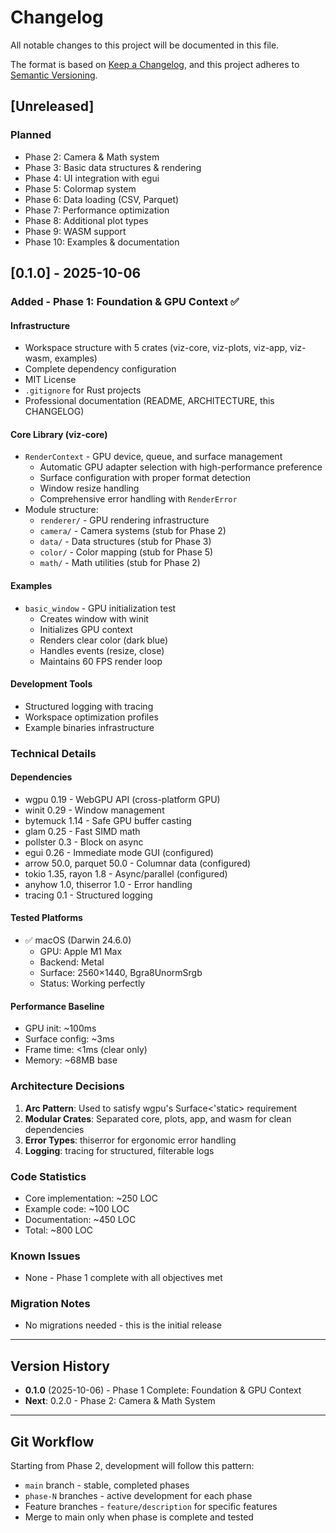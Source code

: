 # Changelog

All notable changes to this project will be documented in this file.

The format is based on [Keep a Changelog](https://keepachangelog.com/en/1.0.0/),
and this project adheres to [Semantic Versioning](https://semver.org/spec/v2.0.0.html).

## [Unreleased]

### Planned
- Phase 2: Camera & Math system
- Phase 3: Basic data structures & rendering
- Phase 4: UI integration with egui
- Phase 5: Colormap system
- Phase 6: Data loading (CSV, Parquet)
- Phase 7: Performance optimization
- Phase 8: Additional plot types
- Phase 9: WASM support
- Phase 10: Examples & documentation

## [0.1.0] - 2025-10-06

### Added - Phase 1: Foundation & GPU Context ✅

#### Infrastructure
- Workspace structure with 5 crates (viz-core, viz-plots, viz-app, viz-wasm, examples)
- Complete dependency configuration
- MIT License
- `.gitignore` for Rust projects
- Professional documentation (README, ARCHITECTURE, this CHANGELOG)

#### Core Library (viz-core)
- `RenderContext` - GPU device, queue, and surface management
  - Automatic GPU adapter selection with high-performance preference
  - Surface configuration with proper format detection
  - Window resize handling
  - Comprehensive error handling with `RenderError`
- Module structure:
  - `renderer/` - GPU rendering infrastructure
  - `camera/` - Camera systems (stub for Phase 2)
  - `data/` - Data structures (stub for Phase 3)
  - `color/` - Color mapping (stub for Phase 5)
  - `math/` - Math utilities (stub for Phase 2)

#### Examples
- `basic_window` - GPU initialization test
  - Creates window with winit
  - Initializes GPU context
  - Renders clear color (dark blue)
  - Handles events (resize, close)
  - Maintains 60 FPS render loop

#### Development Tools
- Structured logging with tracing
- Workspace optimization profiles
- Example binaries infrastructure

### Technical Details

#### Dependencies
- wgpu 0.19 - WebGPU API (cross-platform GPU)
- winit 0.29 - Window management
- bytemuck 1.14 - Safe GPU buffer casting
- glam 0.25 - Fast SIMD math
- pollster 0.3 - Block on async
- egui 0.26 - Immediate mode GUI (configured)
- arrow 50.0, parquet 50.0 - Columnar data (configured)
- tokio 1.35, rayon 1.8 - Async/parallel (configured)
- anyhow 1.0, thiserror 1.0 - Error handling
- tracing 0.1 - Structured logging

#### Tested Platforms
- ✅ macOS (Darwin 24.6.0)
  - GPU: Apple M1 Max
  - Backend: Metal
  - Surface: 2560×1440, Bgra8UnormSrgb
  - Status: Working perfectly

#### Performance Baseline
- GPU init: ~100ms
- Surface config: ~3ms
- Frame time: <1ms (clear only)
- Memory: ~68MB base

### Architecture Decisions

1. **Arc<Window> Pattern**: Used to satisfy wgpu's Surface<'static> requirement
2. **Modular Crates**: Separated core, plots, app, and wasm for clean dependencies
3. **Error Types**: thiserror for ergonomic error handling
4. **Logging**: tracing for structured, filterable logs

### Code Statistics
- Core implementation: ~250 LOC
- Example code: ~100 LOC
- Documentation: ~450 LOC
- Total: ~800 LOC

### Known Issues
- None - Phase 1 complete with all objectives met

### Migration Notes
- No migrations needed - this is the initial release

---

## Version History

- **0.1.0** (2025-10-06) - Phase 1 Complete: Foundation & GPU Context
- **Next**: 0.2.0 - Phase 2: Camera & Math System

---

## Git Workflow

Starting from Phase 2, development will follow this pattern:
- `main` branch - stable, completed phases
- `phase-N` branches - active development for each phase
- Feature branches - `feature/description` for specific features
- Merge to main only when phase is complete and tested

